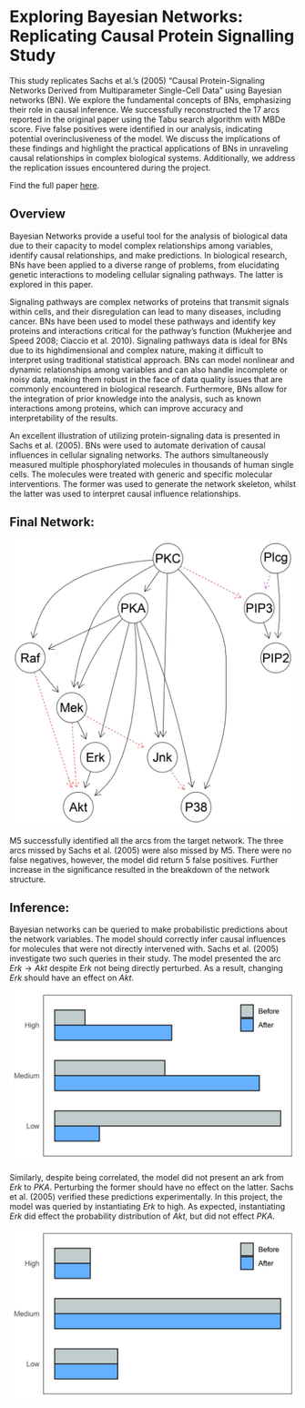 # Exploring Bayesian Networks: Replicating Causal Protein Signalling Study

This study replicates Sachs et al.’s (2005) “Causal Protein-Signaling Networks Derived from Multiparameter Single-Cell Data” using Bayesian networks (BN). We explore the fundamental concepts of BNs, emphasizing their role in causal inference. We successfully  reconstructed the 17 arcs reported in the original paper using the Tabu search algorithm with MBDe score. Five false positives were  identified in our analysis, indicating potential overinclusiveness of the model. We discuss the implications of these findings and  highlight the practical applications of BNs in unraveling causal relationships in complex biological systems. Additionally, we address the replication issues encountered during the project.

Find the full paper [here](https://github.com/GregoryTomy/Bayesian-Networks/blob/master/paper/paper.pdf).

## Overview

Bayesian Networks provide a useful tool for the analysis of biological data due to their capacity to model complex relationships among variables, identify causal relationships, and make predictions. In biological research, BNs have been applied to a diverse range of problems, from elucidating genetic interactions to modeling cellular signaling pathways. The latter is explored in this paper. 

Signaling pathways are complex networks of proteins that transmit signals within cells, and their disregulation can lead to many diseases, including cancer. BNs have been used to model these pathways and identify key proteins and interactions critical for the pathway’s function (Mukherjee and Speed 2008; Ciaccio et al. 2010). Signaling pathways data is ideal for BNs due to its highdimensional and complex nature, making it difficult to interpret using traditional statistical approach. BNs can
model nonlinear and dynamic relationships among variables and can also handle incomplete or noisy data, making them robust in the face of data quality issues that are commonly encountered in biological research. Furthermore, BNs allow for the integration of prior knowledge into the analysis, such as known interactions among proteins, which can improve accuracy and interpretability of the results.

An excellent illustration of utilizing protein-signaling data is presented in Sachs et al. (2005). BNs were used to automate derivation of causal influences in cellular signaling networks. The authors simultaneously measured multiple phosphorylated molecules in thousands of human single cells. The molecules were treated with generic and specific molecular interventions. The former was used to generate the network skeleton, whilst the latter was used to interpret causal influence relationships.

## Final Network:

![Final Network](paper/images/final_net.jpg)

M5 successfully identified all the arcs from the target network. The three arcs missed by Sachs et al. (2005) were also missed by M5. There were no false negatives, however, the model did return 5 false positives. Further increase in the significance resulted in the breakdown of the network structure.

## Inference:

Bayesian networks can be queried to make probabilistic predictions about the network variables. The model should correctly infer causal influences for molecules that were not directly intervened with. Sachs et al. (2005) investigate two such queries in their study. The model presented the arc $Erk → Akt$ despite $Erk$ not being directly perturbed. As a result, changing $Erk$ should have an effect on $Akt$. 

![Erk to Akt](paper/images/erk_akt.jpg)

Similarly, despite being correlated, the model did not present an ark from $Erk$ to $PKA$. Perturbing the former should have no effect on the latter. Sachs et al. (2005) verified these predictions experimentally. In this project, the model was queried by instantiating $Erk$ to high. As expected, instantiating $Erk$ did effect the probability distribution of $Akt$, but did not effect $PKA$.

![Erk to PKA](paper/images/erk_pka.jpg)